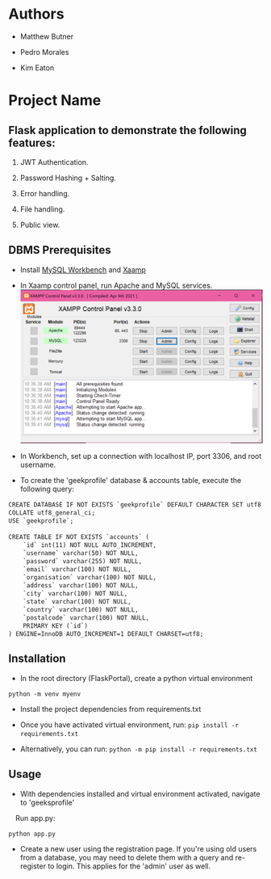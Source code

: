 # Authors
* Matthew Butner

* Pedro Morales

* Kim Eaton



# Project Name

## Flask application to demonstrate the following features:

1. JWT Authentication.
  
2. Password Hashing + Salting.
  
3. Error handling.
   
4. File handling.
  
5. Public view.

## DBMS Prerequisites
* Install [MySQL Workbench](https://www.mysql.com/products/workbench/) and [Xaamp](https://www.apachefriends.org/)
* In Xaamp control panel, run Apache and MySQL services.
![screenshot of xammp control panel, with apache and mysql running](https://github.com/XCaliCatX/CPSC-449-Midterm-Project/blob/mattball/xammp%20control%20panel.png)


* In Workbench, set up a connection with localhost IP, port 3306, and root username.

* To create the 'geekprofile' database & accounts table, execute the following query:
```
CREATE DATABASE IF NOT EXISTS `geekprofile` DEFAULT CHARACTER SET utf8 COLLATE utf8_general_ci;
USE `geekprofile`;

CREATE TABLE IF NOT EXISTS `accounts` (
	`id` int(11) NOT NULL AUTO_INCREMENT,
	`username` varchar(50) NOT NULL,
    `password` varchar(255) NOT NULL,
    `email` varchar(100) NOT NULL,
    `organisation` varchar(100) NOT NULL,
    `address` varchar(100) NOT NULL,
    `city` varchar(100) NOT NULL,
    `state` varchar(100) NOT NULL,
    `country` varchar(100) NOT NULL,
    `postalcode` varchar(100) NOT NULL,
    PRIMARY KEY (`id`)
) ENGINE=InnoDB AUTO_INCREMENT=1 DEFAULT CHARSET=utf8;
```


## Installation

* In the root directory (FlaskPortal), create a python virtual environment
```
python -m venv myenv
```

* Install the project dependencies from requirements.txt

* Once you have activated virtual environment, run:
    ```pip install -r requirements.txt```

* Alternatively, you can run:
    ```python -m pip install -r requirements.txt```



## Usage

* With dependencies installed and virtual environment activated, navigate to 'geeksprofile'

&ensp;&ensp;Run app.py:

   
    python app.py
   


* Create a new user using the registration page. If you're using old users from a database, you may need to delete them
with a query and re-register to login. This applies for the 'admin' user as well.



